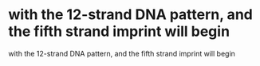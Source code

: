 # with the 12-strand DNA pattern, and the fifth strand imprint will begin

with the 12-strand DNA pattern, and the fifth strand imprint will begin